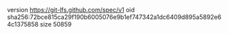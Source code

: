 version https://git-lfs.github.com/spec/v1
oid sha256:72bce815ca29f190b6005076e9b1ef747342a1dc6409d895a5892e64c1375858
size 50859
